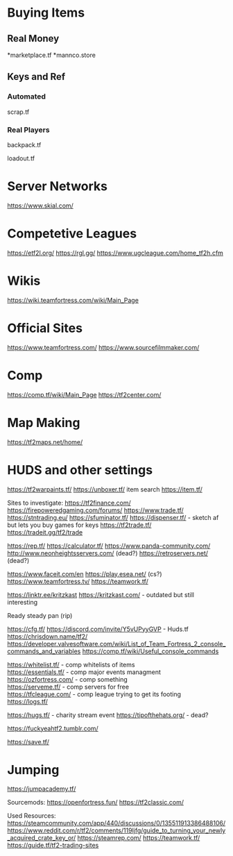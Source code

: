 # Buying Items 
## Real Money 
*marketplace.tf 
*mannco.store 

## Keys and Ref 

### Automated 
scrap.tf 
### Real Players 
backpack.tf 

loadout.tf 
# Server Networks 
https://www.skial.com/ 

# Competetive Leagues
https://etf2l.org/ 
https://rgl.gg/ 
https://www.ugcleague.com/home_tf2h.cfm 

# Wikis 
https://wiki.teamfortress.com/wiki/Main_Page 

# Official Sites 
https://www.teamfortress.com/ 
https://www.sourcefilmmaker.com/ 

# Comp 
https://comp.tf/wiki/Main_Page 
https://tf2center.com/ 

# Map Making 
https://tf2maps.net/home/ 

# HUDS and other settings


https://tf2warpaints.tf/ 
https://unboxer.tf/ 
item search https://item.tf/ 

Sites to investigate: 
https://tf2finance.com/ 
https://firepoweredgaming.com/forums/ 
https://www.trade.tf/ 
https://stntrading.eu/ 
https://sfuminator.tf/ 
https://dispenser.tf/ - sketch af but lets you buy games for keys 
https://tf2trade.tf/ 
https://tradeit.gg/tf2/trade 

https://rep.tf/ 
https://calculator.tf/ 
https://www.panda-community.com/ 
http://www.neonheightsservers.com/ (dead?) 
https://retroservers.net/ (dead?) 

https://www.faceit.com/en 
https://play.esea.net/ (cs?) 
https://www.teamfortress.tv/ 
https://teamwork.tf/ 

https://linktr.ee/kritzkast 
https://kritzkast.com/ - outdated but still interesting 

Ready steady pan (rip) 

https://cfg.tf/ 
https://discord.com/invite/Y5vUPyyGVP - Huds.tf 
https://chrisdown.name/tf2/ 
https://developer.valvesoftware.com/wiki/List_of_Team_Fortress_2_console_commands_and_variables 
https://comp.tf/wiki/Useful_console_commands 


https://whitelist.tf/ - comp whitelists of items  
https://essentials.tf/ - comp major events managment  
https://ozfortress.com/ - comp something  
https://serveme.tf/ - comp servers for free  
https://tfcleague.com/ - comp league trying to get its footing  
https://logs.tf/  


https://hugs.tf/ - charity stream event 
https://tipofthehats.org/ - dead? 

https://fuckyeahtf2.tumblr.com/ 

https://save.tf/ 

# Jumping
https://jumpacademy.tf/ 

Sourcemods: 
https://openfortress.fun/ 
https://tf2classic.com/ 

Used Resources: 
https://steamcommunity.com/app/440/discussions/0/135511913386488106/ 
https://www.reddit.com/r/tf2/comments/119ljfg/guide_to_turning_your_newly_acquired_crate_key_or/ 
https://steamrep.com/ 
https://teamwork.tf/ 
https://guide.tf/tf2-trading-sites 
